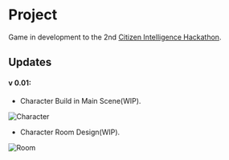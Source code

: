 # Project

Game in development to the 2nd [Citizen Intelligence Hackathon](https://www.cge.ce.gov.br/2021/11/04/abertas-as-inscricoes-para-o-2-hackathon-da-inteligencia-cidada/).

## Updates

#### v 0.01: 
- Character Build in Main Scene(WIP).

![Character](https://media.giphy.com/media/VnFZWktxFppypw7c2B/giphy.gif)

- Character Room Design(WIP).

![Room](https://i.ibb.co/kyfhFzb/room-design.png)
